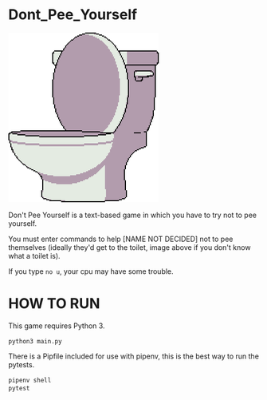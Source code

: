 # Dont_Pee_Yourself

![giant toilet-shaped toilet](images/giant_toilet-shaped_toilet.png)

Don't Pee Yourself is a text-based game in which you have to try not to pee yourself.

You must enter commands to help [NAME NOT DECIDED] not to pee themselves (ideally they'd get to the toilet, image above if you don't know what a toilet is).

If you type `no u`, your cpu may have some trouble.

# HOW TO RUN
This game requires Python 3.

```shell
python3 main.py
```

There is a Pipfile included for use with pipenv, this is the best way to run the pytests.

```shell
pipenv shell
pytest
```